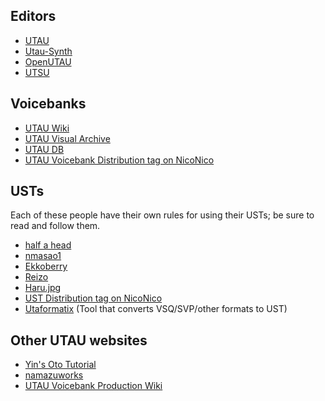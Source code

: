 ## Editors

- [UTAU](http://utau2008.xrea.jp/)
- [Utau-Synth](http://utau-synth.com/index.html)
- [OpenUTAU](https://github.com/stakira/OpenUtau)
- [UTSU](https://github.com/titinko/utsu)

## Voicebanks

- [UTAU Wiki](https://utau.wiki)
- [UTAU Visual Archive](http://utaudatabase.wiki.fc2.com/)
- [UTAU DB](http://utaudb.sakura.ne.jp/)
- [UTAU Voicebank Distribution tag on NicoNico](https://www.nicovideo.jp/tag/UTAU%E9%9F%B3%E6%BA%90%E9%85%8D%E5%B8%83%E6%89%80%E3%83%AA%E3%83%B3%E3%82%AF)

## USTs
Each of these people have their own rules for using their USTs; be sure to read and follow them.

- [half a head](https://half-a-head.tumblr.com/USTs)
- [nmasao1](https://sites.google.com/site/utauust/)
- [Ekkoberry](http://www.kiichigo.utau.us/ust.html)
- [Reizo](http://rainerr.weebly.com/ust-list-entry.html)
- [Haru.jpg](https://harujpg.top/en/usten/)
- [UST Distribution tag on NicoNico](https://www.nicovideo.jp/tag/ust%E9%85%8D%E5%B8%83)
- [Utaformatix](https://sdercolin.github.io/utaformatix3/) (Tool that converts VSQ/SVP/other formats to UST)

## Other UTAU websites

- [Yin's Oto Tutorial](https://yinsototutorial.weebly.com/)
- [namazuworks](https://namazuworks.github.io/index.html)
- [UTAU Voicebank Production Wiki](https://w.atwiki.jp/vbmaker/)
